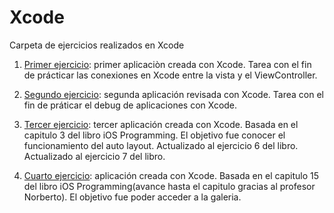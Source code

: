 # Xcode
Carpeta de ejercicios realizados en Xcode

1. [Primer ejercicio](https://github.com/Chapsjrl/diplomado20182/tree/dev/Xcode/Quiz): primer aplicaciòn creada con Xcode. Tarea con el fin de prácticar las conexiones en Xcode entre la vista y el ViewController.

2. [Segundo ejercicio](https://github.com/Chapsjrl/diplomado20182/tree/dev/Xcode/WhatHappenedToMe): segunda aplicación revisada con Xcode. Tarea con el fin de práticar el debug de aplicaciones con Xcode.

3. [Tercer ejercicio](https://github.com/Chapsjrl/diplomado20182/tree/dev/Xcode/WorldTrotter): tercer aplicación creada con Xcode. Basada en el capitulo 3 del libro iOS Programming. El objetivo fue conocer el funcionamiento del auto layout.
Actualizado al ejercicio 6 del libro. Actualizado al ejercicio 7 del libro.

4. [Cuarto ejercicio](https://github.com/Chapsjrl/diplomado20182/tree/dev/Xcode/Homepwner%202): aplicación creada con Xcode. Basada en el capitulo 15 del libro iOS Programming(avance hasta el capitulo gracias al profesor Norberto). El objetivo fue poder acceder a la galeria.
